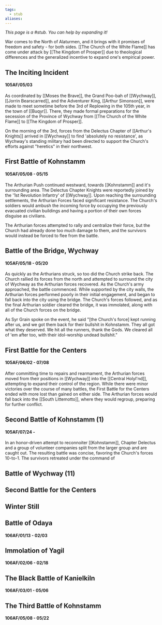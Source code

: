 ```yaml
---
tags:
  - stub
aliases:
---
```


*This page is a #stub. You can help by expanding it!*

War comes to the North of Alaturmen, and it brings with it promises of freedom and safety - for both sides. [[The Church of the White Flame]] has come under attack by [[The Kingdom of Prosper]] due to theological differences and the generalized incentive to expand one's empirical power.

## The Inciting Incident
#### 105AF/05/03
As coordinated by [[Moses the Brave]], the Grand Poo-bah of [[Wychway]], [[Jorrin Bearscarred]], and the Adventurer King, [[Arthur Simonson]], were made to meet sometime before the 3rd of Replowing in the 105th year, in the town of [[Buqyr]]. There, they made formal preparations for the secession  of the Province of Wychway from [[The Church of the White Flame]] to [[The Kingdom of Prosper]].

On the morning of the 3rd, forces from the Delectus Chapter of [[Arthur's Knights]] arrived in [[Wychway]] to find 'absolutely no resistance', as Wychway's standing military had been directed to support the Church's efforts against "heretics" in their northwest.

## First Battle of Kohnstamm
#### 105AF/05/08 - 05/15

The Arthurian Push continued westward, towards [[Kohnstamm]] and it's surrounding area. The Delectus Chapter Knights were reportedly joined by the '1st Revolution Infantry' of [[Wychway]]. Upon reaching the surrounding settlements, the Arthurian Forces faced significant resistance. The Church's soldiers would ambush the incoming force by occupying the previously evacuated civilian buildings and having a portion of their own forces disguise as civilians.

The Arthurian forces attempted to rally and centralize their force, but the Church had already done too much damage to them, and the survivors would instead be forced to flee from the battle.

## Battle of the Bridge, Wychway
#### 105AF/05/18 - 05/20

As quickly as the Arthurians struck, so too did the Church strike back. The Church rallied its forces from the north and attempted to surround the city of Wychway as the Arthurian forces recovered. As the Church's army approached, the battle commenced. While supported by the city walls, the Arthurian forces performed poorly in their initial engagement, and began to fall back into the city using the bridge. The Church's forces followed, and as the final Arthurian soldier cleared the bridge, it was immolated, along with all of the Church forces on the bridge. 

As Syr Grain spoke on the event, he said "[the Church's force] kept running after us, and we got them back for their bullshit in Kohnstamm. They all got what they deserved. We hit all the runners, thank the Gods. We cleared all of 'em after too, with their idol-worship undead bullshit."

## First Battle for the Centers
#### 105AF/06/02 - 07/08

After committing time to repairs and rearmament, the Arthurian forces moved from their positions in [[Wychway]] into the [[Central Holyl'nd]], attempting to expand their control of the region. While there were minor victories over the course of many battles, the First Battle for the Centers ended with more lost than gained on either side. The Arthurian forces would fall back into the [[South Littemotto]], where they would regroup, preparing for further conflict.

## Second Battle of Kohnstamm (1)
#### 105AF/07/24 - 

In an honor-driven attempt to reconnoiter [[Kohnstamm]], Chapter Delectus and a group of volunteer companies split from the larger group and are caught out. The resulting battle was concise, favoring the Church's forces 10-to-1. The survivors retreated under the command of 

## Battle of Wychway (11)

## Second Battle for the Centers

## Winter Still

## Battle of Odaya
#### 106AF/01/13 - 02/03

## Immolation of Yagil
#### 106AF/02/06 - 02/18

## The Black Battle of Kanielkiln
#### 106AF/03/01 - 05/06

## The Third Battle of Kohnstamm
#### 106AF/05/08 - 05/22

